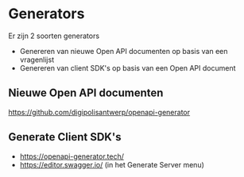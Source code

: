 # Generators

Er zijn 2 soorten generators

* Genereren van nieuwe Open API documenten op basis van een vragenlijst
* Genereren van client SDK's op basis van een Open API document

## Nieuwe Open API documenten

https://github.com/digipolisantwerp/openapi-generator

## Generate Client SDK's

* https://openapi-generator.tech/
* https://editor.swagger.io/ (in het Generate Server menu)
